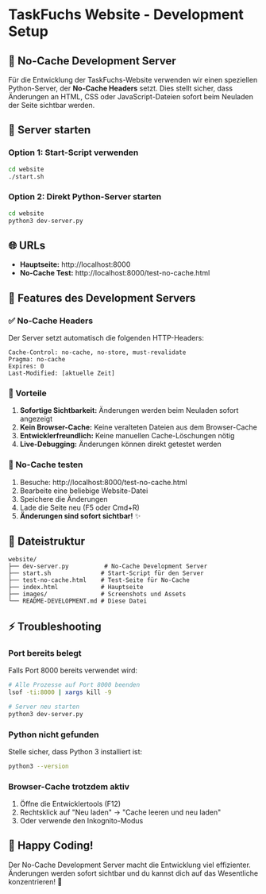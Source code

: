 # TaskFuchs Website - Development Setup

## 🚫 No-Cache Development Server

Für die Entwicklung der TaskFuchs-Website verwenden wir einen speziellen Python-Server, der **No-Cache Headers** setzt. Dies stellt sicher, dass Änderungen an HTML, CSS oder JavaScript-Dateien sofort beim Neuladen der Seite sichtbar werden.

## 🚀 Server starten

### Option 1: Start-Script verwenden
```bash
cd website
./start.sh
```

### Option 2: Direkt Python-Server starten
```bash
cd website
python3 dev-server.py
```

## 🌐 URLs

- **Hauptseite:** http://localhost:8000
- **No-Cache Test:** http://localhost:8000/test-no-cache.html

## 🔧 Features des Development Servers

### ✅ No-Cache Headers
Der Server setzt automatisch die folgenden HTTP-Headers:

```http
Cache-Control: no-cache, no-store, must-revalidate
Pragma: no-cache
Expires: 0
Last-Modified: [aktuelle Zeit]
```

### 🎯 Vorteile

1. **Sofortige Sichtbarkeit:** Änderungen werden beim Neuladen sofort angezeigt
2. **Kein Browser-Cache:** Keine veralteten Dateien aus dem Browser-Cache
3. **Entwicklerfreundlich:** Keine manuellen Cache-Löschungen nötig
4. **Live-Debugging:** Änderungen können direkt getestet werden

### 🧪 No-Cache testen

1. Besuche: http://localhost:8000/test-no-cache.html
2. Bearbeite eine beliebige Website-Datei
3. Speichere die Änderungen
4. Lade die Seite neu (F5 oder Cmd+R)
5. **Änderungen sind sofort sichtbar!** ✨

## 📁 Dateistruktur

```
website/
├── dev-server.py          # No-Cache Development Server
├── start.sh              # Start-Script für den Server
├── test-no-cache.html    # Test-Seite für No-Cache
├── index.html            # Hauptseite
├── images/               # Screenshots und Assets
└── README-DEVELOPMENT.md # Diese Datei
```

## ⚡ Troubleshooting

### Port bereits belegt
Falls Port 8000 bereits verwendet wird:

```bash
# Alle Prozesse auf Port 8000 beenden
lsof -ti:8000 | xargs kill -9

# Server neu starten
python3 dev-server.py
```

### Python nicht gefunden
Stelle sicher, dass Python 3 installiert ist:

```bash
python3 --version
```

### Browser-Cache trotzdem aktiv
1. Öffne die Entwicklertools (F12)
2. Rechtsklick auf "Neu laden" → "Cache leeren und neu laden"
3. Oder verwende den Inkognito-Modus

## 🦊 Happy Coding!

Der No-Cache Development Server macht die Entwicklung viel effizienter. Änderungen werden sofort sichtbar und du kannst dich auf das Wesentliche konzentrieren! 🎉 